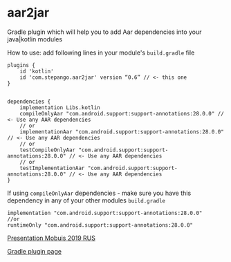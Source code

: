 # aar2jar
Gradle plugin which will help you to add Aar dependencies into your java|kotlin modules


How to use: add following lines in your module's `build.gradle` file
```
plugins {
	id 'kotlin'
	id 'com.stepango.aar2jar' version “0.6” // <- this one
}


dependencies {
	implementation Libs.kotlin
	compileOnlyAar "com.android.support:support-annotations:28.0.0" // <- Use any AAR dependencies
	// or
	implementationAar "com.android.support:support-annotations:28.0.0" // <- Use any AAR dependencies
	// or
	testCompileOnlyAar "com.android.support:support-annotations:28.0.0" // <- Use any AAR dependencies
	// or
	testImplementationAar "com.android.support:support-annotations:28.0.0" // <- Use any AAR dependencies
}
```
If using `compileOnlyAar` dependencies - make sure you have this dependency in any of your other modules `build.gradle`

```
implementation "com.android.support:support-annotations:28.0.0"
//or 
runtimeOnly "com.android.support:support-annotations:28.0.0"
```
[Presentation Mobuis 2019 RUS](https://drive.google.com/open?id=1r68gebquy6nSALzrCyP3kpK14tFL51pd)

[Gradle plugin page](https://plugins.gradle.org/plugin/com.stepango.aar2jar)
